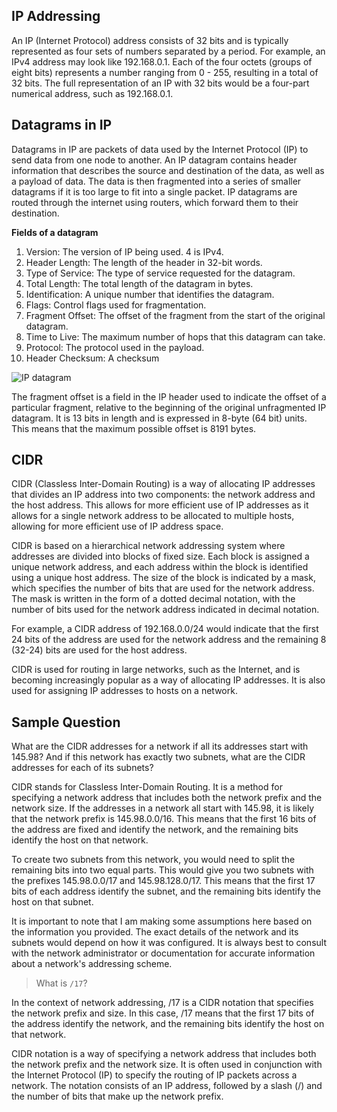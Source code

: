 ## IP Addressing 

An IP (Internet Protocol) address consists of 32 bits and is typically represented as four sets of numbers separated by a period. For example, an IPv4 address may look like 192.168.0.1. Each of the four octets (groups of eight bits) represents a number ranging from 0 - 255, resulting in a total of 32 bits. The full representation of an IP with 32 bits would be a four-part numerical address, such as 192.168.0.1.

## Datagrams in IP

Datagrams in IP are packets of data used by the Internet Protocol (IP) to send data from one node to another. An IP datagram contains header information that describes the source and destination of the data, as well as a payload of data. The data is then fragmented into a series of smaller datagrams if it is too large to fit into a single packet. IP datagrams are routed through the internet using routers, which forward them to their destination.

**Fields of a datagram**

1. Version: The version of IP being used. 4 is IPv4.
2. Header Length: The length of the header in 32-bit words. 
3. Type of Service: The type of service requested for the datagram.
4. Total Length: The total length of the datagram in bytes.
5. Identification: A unique number that identifies the datagram.
6. Flags: Control flags used for fragmentation.
7. Fragment Offset: The offset of the fragment from the start of the original datagram.
8. Time to Live: The maximum number of hops that this datagram can take.
9. Protocol: The protocol used in the payload.
10. Header Checksum: A checksum

![IP datagram](http://www.tcpipguide.com/free/diagrams/ipformat.png)

The fragment offset is a field in the IP header used to indicate the offset of a particular fragment, relative to the beginning of the original unfragmented IP datagram. It is 13 bits in length and is expressed in 8-byte (64 bit) units. This means that the maximum possible offset is 8191 bytes.

## CIDR

CIDR (Classless Inter-Domain Routing) is a way of allocating IP addresses that divides an IP address into two components: the network address and the host address. This allows for more efficient use of IP addresses as it allows for a single network address to be allocated to multiple hosts, allowing for more efficient use of IP address space.

CIDR is based on a hierarchical network addressing system where addresses are divided into blocks of fixed size. Each block is assigned a unique network address, and each address within the block is identified using a unique host address. The size of the block is indicated by a mask, which specifies the number of bits that are used for the network address. The mask is written in the form of a dotted decimal notation, with the number of bits used for the network address indicated in decimal notation.

For example, a CIDR address of 192.168.0.0/24 would indicate that the first 24 bits of the address are used for the network address and the remaining 8 (32-24) bits are used for the host address.

CIDR is used for routing in large networks, such as the Internet, and is becoming increasingly popular as a way of allocating IP addresses. It is also used for assigning IP addresses to hosts on a network.

## Sample Question

What are the CIDR addresses for a network if all its addresses start with 145.98? And if this network has exactly two subnets, what are the CIDR addresses for each of its subnets?

CIDR stands for Classless Inter-Domain Routing. It is a method for specifying a network address that includes both the network prefix and the network size. If the addresses in a network all start with 145.98, it is likely that the network prefix is 145.98.0.0/16. This means that the first 16 bits of the address are fixed and identify the network, and the remaining bits identify the host on that network.

To create two subnets from this network, you would need to split the remaining bits into two equal parts. This would give you two subnets with the prefixes 145.98.0.0/17 and 145.98.128.0/17. This means that the first 17 bits of each address identify the subnet, and the remaining bits identify the host on that subnet.

It is important to note that I am making some assumptions here based on the information you provided. The exact details of the network and its subnets would depend on how it was configured. It is always best to consult with the network administrator or documentation for accurate information about a network's addressing scheme.

>  What is `/17`?

In the context of network addressing, /17 is a CIDR notation that specifies the network prefix and size. In this case, /17 means that the first 17 bits of the address identify the network, and the remaining bits identify the host on that network.

CIDR notation is a way of specifying a network address that includes both the network prefix and the network size. It is often used in conjunction with the Internet Protocol (IP) to specify the routing of IP packets across a network. The notation consists of an IP address, followed by a slash (/) and the number of bits that make up the network prefix.